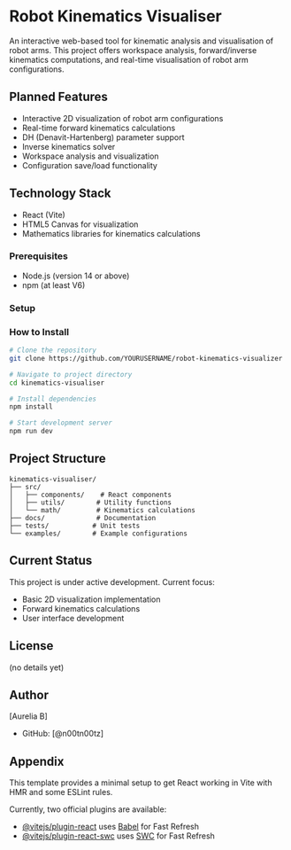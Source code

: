 # Robot Kinematics Visualiser 

An interactive web-based tool for kinematic analysis and visualisation of robot arms. This project offers workspace analysis, forward/inverse kinematics computations, and real-time visualisation of robot arm configurations.

## Planned Features

- Interactive 2D visualization of robot arm configurations
- Real-time forward kinematics calculations
- DH (Denavit-Hartenberg) parameter support
- Inverse kinematics solver
- Workspace analysis and visualization
- Configuration save/load functionality

## Technology Stack

- React (Vite)
- HTML5 Canvas for visualization
- Mathematics libraries for kinematics calculations

### Prerequisites

- Node.js (version 14 or above)
- npm (at least V6)

### Setup

### How to Install 

```bash
# Clone the repository
git clone https://github.com/YOURUSERNAME/robot-kinematics-visualizer

# Navigate to project directory
cd kinematics-visualiser

# Install dependencies
npm install

# Start development server
npm run dev
```

## Project Structure

```
kinematics-visualiser/
├── src/
│   ├── components/    # React components
│   ├── utils/        # Utility functions
│   └── math/         # Kinematics calculations
├── docs/             # Documentation
├── tests/           # Unit tests
└── examples/        # Example configurations
```

## Current Status

This project is under active development. Current focus:
- Basic 2D visualization implementation
- Forward kinematics calculations
- User interface development

## License

(no details yet)

## Author

[Aurelia B]
- GitHub: [@n00tn00tz]

## Appendix

This template provides a minimal setup to get React working in Vite with HMR and some ESLint rules.

Currently, two official plugins are available:

- [@vitejs/plugin-react](https://github.com/vitejs/vite-plugin-react/blob/main/packages/plugin-react/README.md) uses [Babel](https://babeljs.io/) for Fast Refresh
- [@vitejs/plugin-react-swc](https://github.com/vitejs/vite-plugin-react-swc) uses [SWC](https://swc.rs/) for Fast Refresh
